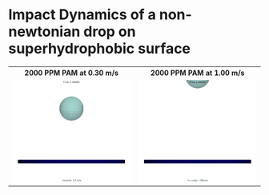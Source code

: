 # Impact Dynamics of a non-newtonian drop on superhydrophobic surface

<table>
  <tr>
    <th>2000 PPM PAM at 0.30 m/s</th>
    <th>2000 PPM PAM at 1.00 m/s</th>
  </tr>
  <tr>
    <td><img src="imgs/0.3mps.gif" alt="1000 PPM PAM at 0.30 m/s"></td>
    <td><img src="imgs/1.0mps.gif" alt="1000 PPM PAM at 1.00 m/s"></td>
  </tr>
</table>
